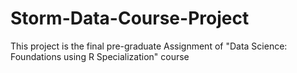 # Storm-Data-Course-Project
This project is the final pre-graduate Assignment of "Data Science: Foundations using R Specialization" course
